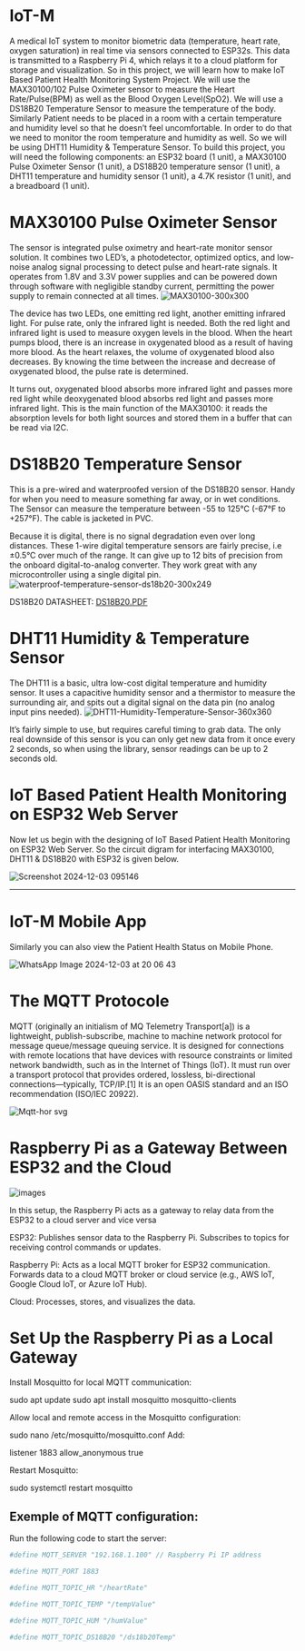 # IoT-M
A medical IoT system to monitor biometric data (temperature, heart rate, oxygen saturation) in real time via sensors connected to ESP32s. This data is transmitted to a Raspberry Pi 4, which relays it to a cloud platform for storage and visualization.
So in this project, we will learn how to make IoT Based Patient Health Monitoring System Project. We will use the MAX30100/102 Pulse Oximeter sensor to measure the Heart Rate/Pulse(BPM) as well as the Blood Oxygen Level(SpO2). We will use a DS18B20 Temperature Sensor to measure the temperature of the body. Similarly Patient needs to be placed in a room with a certain temperature and humidity level so that he doesn’t feel uncomfortable. In order to do that we need to monitor the room temperature and humidity as well. So we will be using DHT11 Humidity & Temperature Sensor.
To build this project, you will need the following components: an ESP32 board (1 unit), a MAX30100 Pulse Oximeter Sensor (1 unit), a DS18B20 temperature sensor (1 unit), a DHT11 temperature and humidity sensor (1 unit), a 4.7K resistor (1 unit), and a breadboard (1 unit).
# MAX30100 Pulse Oximeter Sensor
The sensor is integrated pulse oximetry and heart-rate monitor sensor solution. It combines two LED’s, a photodetector, optimized optics, and low-noise analog signal processing to detect pulse and heart-rate signals. It operates from 1.8V and 3.3V power supplies and can be powered down through software with negligible standby current, permitting the power supply to remain connected at all times.
![MAX30100-300x300](https://github.com/user-attachments/assets/c88313ce-160a-495c-b24d-3f554c4b1c04)

The device has two LEDs, one emitting red light, another emitting infrared light. For pulse rate, only the infrared light is needed. Both the red light and infrared light is used to measure oxygen levels in the blood. When the heart pumps blood, there is an increase in oxygenated blood as a result of having more blood. As the heart relaxes, the volume of oxygenated blood also decreases. By knowing the time between the increase and decrease of oxygenated blood, the pulse rate is determined.

It turns out, oxygenated blood absorbs more infrared light and passes more red light while deoxygenated blood absorbs red light and passes more infrared light. This is the main function of the MAX30100: it reads the absorption levels for both light sources and stored them in a buffer that can be read via I2C.

# DS18B20 Temperature Sensor
This is a pre-wired and waterproofed version of the DS18B20 sensor. Handy for when you need to measure something far away, or in wet conditions. The Sensor can measure the temperature between -55 to 125°C (-67°F to +257°F). The cable is jacketed in PVC.

Because it is digital, there is no signal degradation even over long distances. These 1-wire digital temperature sensors are fairly precise, i.e ±0.5°C over much of the range. It can give up to 12 bits of precision from the onboard digital-to-analog converter. They work great with any microcontroller using a single digital pin.
![waterproof-temperature-sensor-ds18b20-300x249](https://github.com/user-attachments/assets/19ac0fec-f626-45b8-af4d-40c130b97480)

DS18B20 DATASHEET: 
[DS18B20.PDF](https://github.com/user-attachments/files/17990132/DS18B20.PDF)


# DHT11 Humidity & Temperature Sensor
The DHT11 is a basic, ultra low-cost digital temperature and humidity sensor. It uses a capacitive humidity sensor and a thermistor to measure the surrounding air, and spits out a digital signal on the data pin (no analog input pins needed).
![DHT11-Humidity-Temperature-Sensor-360x360](https://github.com/user-attachments/assets/43e484cb-f6f2-4d46-b9ce-1f0eb5b76135)

It’s fairly simple to use, but requires careful timing to grab data. The only real downside of this sensor is you can only get new data from it once every 2 seconds, so when using the library, sensor readings can be up to 2 seconds old.

# IoT Based Patient Health Monitoring on ESP32 Web Server
Now let us begin with the designing of IoT Based Patient Health Monitoring on ESP32 Web Server. So the circuit digram for interfacing MAX30100, DHT11 & DS18B20 with ESP32 is given below.

![Screenshot 2024-12-03 095146](https://github.com/user-attachments/assets/6c8433c0-eb4c-41ea-a1da-c4e56b3681a8)

-----------------------------------------------------------------------------------------------------------------------------
# IoT-M Mobile App

Similarly you can also view the Patient Health Status on Mobile Phone.

![WhatsApp Image 2024-12-03 at 20 06 43](https://github.com/user-attachments/assets/a71e619d-804f-4cb9-a5f8-8c085cd83671)

# The MQTT Protocole

MQTT (originally an initialism of MQ Telemetry Transport[a]) is a lightweight, publish-subscribe, machine to machine network protocol for message queue/message queuing service. It is designed for connections with remote locations that have devices with resource constraints or limited network bandwidth, such as in the Internet of Things (IoT). It must run over a transport protocol that provides ordered, lossless, bi-directional connections—typically, TCP/IP.[1] It is an open OASIS standard and an ISO recommendation (ISO/IEC 20922).

![Mqtt-hor svg](https://github.com/user-attachments/assets/deaf2fbd-a002-443e-a25f-5b44893bb10c)

 # Raspberry Pi as a Gateway Between ESP32 and the Cloud

![images](https://github.com/user-attachments/assets/90b61e9c-1155-40a7-a6d0-e406c5e066b7)

In this setup, the Raspberry Pi acts as a gateway to relay data from the ESP32 to a cloud server and vice versa

ESP32:
Publishes sensor data to the Raspberry Pi.
Subscribes to topics for receiving control commands or updates.

Raspberry Pi:
Acts as a local MQTT broker for ESP32 communication.
Forwards data to a cloud MQTT broker or cloud service (e.g., AWS IoT, Google Cloud IoT, or Azure IoT Hub).

Cloud:
Processes, stores, and visualizes the data.

# Set Up the Raspberry Pi as a Local Gateway
Install Mosquitto for local MQTT communication:

sudo apt update
sudo apt install mosquitto mosquitto-clients

Allow local and remote access in the Mosquitto configuration:

sudo nano /etc/mosquitto/mosquitto.conf
Add:

listener 1883
allow_anonymous true

Restart Mosquitto:

sudo systemctl restart mosquitto

## Exemple of MQTT configuration:
Run the following code to start the server:

```bash
#define MQTT_SERVER "192.168.1.100" // Raspberry Pi IP address

#define MQTT_PORT 1883

#define MQTT_TOPIC_HR "/heartRate"

#define MQTT_TOPIC_TEMP "/tempValue"

#define MQTT_TOPIC_HUM "/humValue"

#define MQTT_TOPIC_DS18B20 "/ds18b20Temp"

